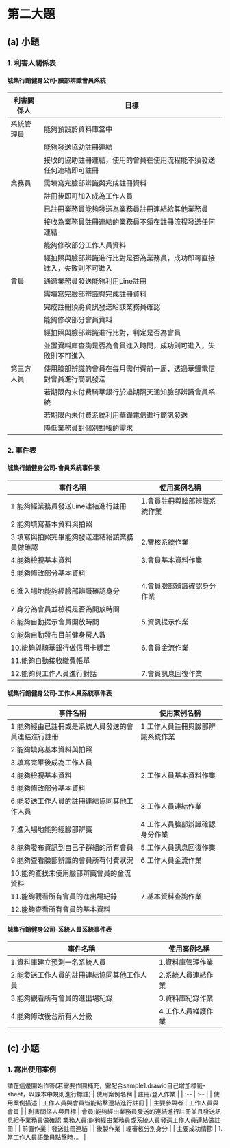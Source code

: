 # 第二大題 
## (a) 小題
### 1. 利害人關係表

#### 城集行銷健身公司-臉部辨識會員系統

| 利害關係人 | 目標 |
| -- | -- |
| 系統管理員 | 能夠預設於資料庫當中 |
|  | 能夠發送協助註冊連結 |
|  | 接收的協助註冊連結，使用的會員在使用流程能不須發送任何連結即可註冊 |
| 業務員 | 需填寫完臉部辨識與完成註冊資料 |
|  | 註冊後即可加入成為工作人員 |
|  | 已註冊業務員能夠發送為業務員註冊連結給其他業務員 |
|  | 接收為業務員註冊連結的業務員不須在註冊流程發送任何連結 |
|  | 能夠修改部分工作人員資料 |
|  | 經拍照與臉部辨識進行比對是否為業務員，成功即可直接進入，失敗則不可進入 |
| 會員 | 通過業務員發送能夠利用Line註冊 |
|  | 需填寫完臉部辨識與完成註冊資料 |
|  | 完成註冊須將資訊發送給該業務員確認 |
|  | 能夠修改部分會員資料 |
|  | 經拍照與臉部辨識進行比對，判定是否為會員 |
|  | 並置資料庫查詢是否為會員進入時間，成功則可進入，失敗則不可進入 |
| 第三方人員 | 使用臉部辨識的會員在每月需付費前一周，透過華鐘電信對會員進行簡訊發送 |
|  | 若期限內未付費騎華銀行於過期隔天通知臉部辨識會員系統 |
|  | 若期限內未付費系統利用華鐘電信進行簡訊發送 |
|  | 降低業務員對個別對帳的需求 |

### 2. 事件表

#### 城集行銷健身公司-會員系統事件表

| 事件名稱 | 使用案例名稱 |
| -- | -- |
| 1.能夠經業務員發送Line連結進行註冊 | 1.會員註冊與臉部辨識系統作業 |
| 2.能夠填寫基本資料與拍照 |  |
| 3.填寫與拍照完畢能夠發送連結給該業務員做確認 | 2.審核系統作業 |
| 4.能夠檢視基本資料 | 3.會員基本資料作業 |
| 5.能夠修改部分基本資料 |  |
| 6.進入場地能夠經臉部辨識確認身分 | 4.會員臉部辨識確認身分作業 |
| 7.身分為會員並檢視是否為開放時間 |  |
| 8.能夠自動提示會員開放時間 | 5.資訊提示作業 |
| 9.能夠自動發布目前健身房人數 |  |
| 10.能夠與騎華銀行做信用卡綁定 | 6.會員金流作業 |
| 11.能夠自動接收繳費帳單 |  |
| 12.能夠與工作人員進行對話 | 7.會員訊息回復作業 |

#### 城集行銷健身公司-工作人員系統事件表

| 事件名稱 | 使用案例名稱 |
| -- | -- |
| 1.能夠經由已註冊或是系統人員發送的會員連結進行註冊 | 1.工作人員註冊與臉部辨識系統作業 |
| 2.能夠填寫基本資料與拍照 |  |
| 3.填寫完畢後成為工作人員 |  |
| 4.能夠檢視基本資料 | 2.工作人員基本資料作業 |
| 5.能夠修改部分基本資料 |  |
| 6.能發送工作人員的註冊連結協同其他工作人員 | 3.工作人員連結作業 |
| 7.進入場地能夠經臉部辨識 | 4.工作人員臉部辨識確認身分作業 |
| 8.能夠發布資訊到自己子群組的所有會員 | 5.工作人員訊息回復作業 |
| 9.能夠查看臉部辨識的會員所有付費狀況 | 6.工作人員金流作業 |
| 10.能夠查找未使用臉部辨識會員的金流資料 |  |
| 11.能夠觀看所有會員的進出場紀錄 | 7.基本資料查詢作業 |
| 12.能夠查看所有會員的基本資料 |  |

#### 城集行銷健身公司-系統人員系統事件表

| 事件名稱 | 使用案例名稱 |
| -- | -- |
| 1.資料庫建立預測一名系統人員 | 1.資料庫管理作業 |
| 2.能發送工作人員的註冊連結協同其他工作人員 | 2.系統人員連結作業 |
| 3.能夠觀看所有會員的進出場紀錄 | 3.資料庫紀錄作業 |
| 4.能夠修改後台所有人分級 | 4.工作人員維護作業 |

## (c) 小題
### 1. 寫出使用案例
請在這邊開始作答(若需要作圖補充，需配合sample1.drawio自己增加標籤-sheet，以課本中規則進行標註)
| 使用案例名稱 | 註冊/登入作業 |
| :-- | :-- |
| 使用案例描述 | 工作人員與會員皆能點擊連結進行註冊 |
| 主要參與者 | 工作人員與會員 |
| 利害關係人與目標 | 會員:能夠經由業務員發送的連結進行註冊並且發送訊息給予業務員做確認
                    業務人員:能夠經由業務員或系統人員發送工作人員連結做註冊 |
| 前置作業 | 發送註冊連結 |
| 後製作業 | 經審核分別身分 |
| 主要成功情節 | 1.當工作人員語彙員點擊時，。 |